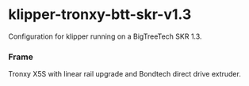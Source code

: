 # klipper-tronxy-btt-skr-v1.3

Configuration for klipper running on a BigTreeTech SKR 1.3.

### Frame
Tronxy X5S with linear rail upgrade and Bondtech direct drive extruder.
